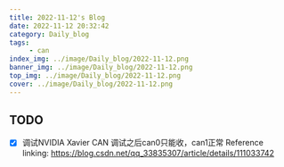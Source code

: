 ```yaml
---
title: 2022-11-12's Blog
date: 2022-11-12 20:32:42
category: Daily_blog
tags: 
     - can
index_img: ../image/Daily_blog/2022-11-12.png
banner_img: ../image/Daily_blog/2022-11-12.png
top_img: ../image/Daily_blog/2022-11-12.png
cover: ../image/Daily_blog/2022-11-12.png
---
```


## TODO 
- [x] 调试NVIDIA Xavier CAN
调试之后can0只能收，can1正常
     Reference linking:
     https://blog.csdn.net/qq_33835307/article/details/111033742
     